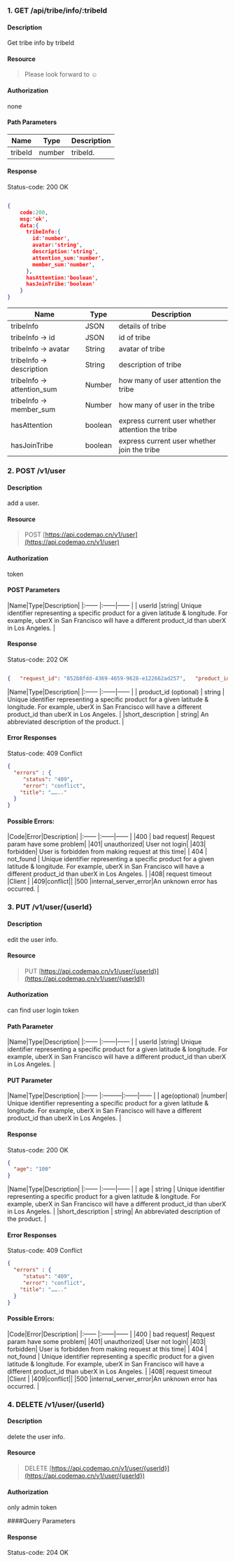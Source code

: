 ### 1. GET /api/tribe/info/:tribeId

#### Description
Get tribe info by tribeId 

#### Resource
 > Please look forward to ☺

#### Authorization
none

#### Path Parameters
|Name|Type|Description| 
|----|---|---|
| tribeId |number| tribeId.| 

#### Response
Status-code: 200 OK

```json

{   
    code:200,
    msg:'ok',
    data:{
      tribeInfo:{
        id:'number',
        avatar:'string',
        description:'string',
        attention_sum:'number',
        member_sum:'number', 
      },
      hasAttention:'boolean',
      hasJoinTribe:'boolean'
    }
}
```

|Name|Type|Description| 
|----|----|--- | 
| tribeInfo |   JSON  | details of tribe | 
| tribeInfo -> id |   JSON  | id of tribe | 
| tribeInfo -> avatar |   String  | avatar of tribe | 
| tribeInfo -> description |   String  | description of tribe | 
| tribeInfo -> attention_sum |   Number  | how many of user attention the tribe| 
| tribeInfo -> member_sum |   Number  | how many of user in the tribe| 
|hasAttention  |  boolean|  express current user whether attention the tribe   |
|hasJoinTribe  |  boolean|  express current user whether join the tribe   |

### 2. POST /v1/user

#### Description
add a user.

#### Resource
 > POST [https://api.codemao.cn/v1/user](https://api.codemao.cn/v1/user)

#### Authorization
token

#### POST Parameters
|Name|Type|Description| 
|:—— |:——|—— | 
| userId |string| Unique identifier representing a specific product for a given latitude & longitude. For example, uberX in San Francisco will have a different product_id than uberX in Los Angeles. | 

#### Response
Status-code: 202 OK

```json

{   "request_id": "852b8fdd-4369-4659-9628-e122662ad257",   "product_id": "a1111c8c-c720-46c3-8534-2fcdd730040d",   "status": "processing",   "vehicle": null,   "driver": null,   "location": null,   "eta": 5,   "surge_multiplier": null }
```

|Name|Type|Description| 
|:—— |:——|—— | 
| product_id (optional) |   string  |  Unique identifier representing a specific product for a given latitude & longitude. For example, uberX in San Francisco will have a different product_id than uberX in Los Angeles.  | 
|short_description  |  string|    An abbreviated description of the product.    |

#### Error Responses
Status-code: 409 Conflict

```json
{
  "errors" : {
     "status": "409",
     "error": "conflict",
    "title": "…….."
  }
}
```

#### Possible Errors:
|Code|Error|Description| 
|:—— |:——|—— | 
|400 | bad request| Request param have some problem|
|401| unauthorized| User not login|
|403| forbidden| User is forbidden from making request at this time|
| 404 |   not_found  |  Unique identifier representing a specific product for a given latitude & longitude. For example, uberX in San Francisco will have a different product_id than uberX in Los Angeles.  |
|408| request timeout |Client |
|409|conflict||
|500 |internal_server_error|An unknown error has occurred. |

### 3. PUT /v1/user/{userId}

#### Description
edit the user info.

#### Resource
 > PUT [https://api.codemao.cn/v1/user/{userId}](https://api.codemao.cn/v1/user/{userId})

#### Authorization
can find user login token

#### Path Parameter
|Name|Type|Description| 
|:—— |:——|—— | 
| userId |string| Unique identifier representing a specific product for a given latitude & longitude. For example, uberX in San Francisco will have a different product_id than uberX in Los Angeles. | 

#### PUT Parameter
|Name|Type|Description| 
|:—— |:———|:——|—— | 
| age(optional) |number| Unique identifier representing a specific product for a given latitude & longitude. For example, uberX in San Francisco will have a different product_id than uberX in Los Angeles. | 

#### Response
Status-code: 200 OK

```json
{
  "age": "100"
}
```

|Name|Type|Description| 
|:—— |:——|—— | 
| age |   string  |  Unique identifier representing a specific product for a given latitude & longitude. For example, uberX in San Francisco will have a different product_id than uberX in Los Angeles.  | 
|short_description  |  string|    An abbreviated description of the product.    |

#### Error Responses
Status-code: 409 Conflict

```json
{
  "errors" : {
     "status": "409",
     "error": "conflict",
    "title": "…….."
  }
}
```

#### Possible Errors:
|Code|Error|Description| 
|:—— |:——|—— | 
|400 | bad request| Request param have some problem|
|401| unauthorized| User not login|
|403| forbidden| User is forbidden from making request at this time|
| 404 |   not_found  |  Unique identifier representing a specific product for a given latitude & longitude. For example, uberX in San Francisco will have a different product_id than uberX in Los Angeles.  |
|408| request timeout |Client |
|409|conflict||
|500 |internal_server_error|An unknown error has occurred. |

### 4. DELETE /v1/user/{userId}

#### Description
delete the user info.

#### Resource
 > DELETE [https://api.codemao.cn/v1/user/{userId}](https://api.codemao.cn/v1/user/{userId})

#### Authorization
only admin token

####Query Parameters


#### Response
Status-code: 204 OK


